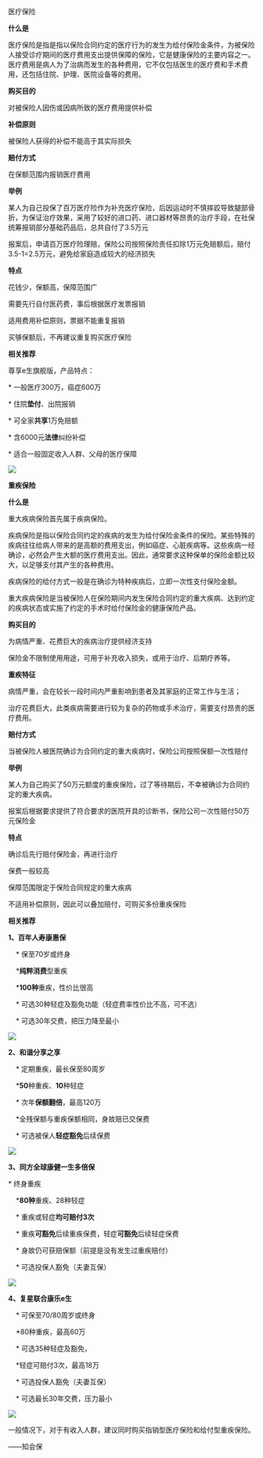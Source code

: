 医疗保险

**什么是**

医疗保险是指是指以保险合同约定的医疗行为的发生为给付保险金条件，为被保险人接受诊疗期间的医疗费用支出提供保障的保险，它是健康保险的主要内容之一。医疗费用是病人为了治病而发生的各种费用，它不仅包括医生的医疗费和手术费用，还包括住院、护理、医院设备等的费用。

**购买目的**

对被保险人因伤或因病所致的医疗费用提供补偿

**补偿原则**

被保险人获得的补偿不能高于其实际损失

**赔付方式**

在保额范围内报销医疗费用

**举例**

某人为自己投保了百万医疗险作为补充医疗保险，后因运动时不慎摔跤导致腿部骨折，为保证治疗效果，采用了较好的进口药、进口器材等昂贵的治疗手段，在社保统筹报销部分基础药品后，总共自付了3.5万元

报案后，申请百万医疗险理赔，保险公司按照保险责任扣除1万元免赔额后，赔付3.5-1=2.5万元，避免给家庭造成较大的经济损失

**特点**

花钱少，保额高，保障范围广

需要先行自付医药费，事后根据医疗发票报销

适用费用补偿原则，票据不能重复报销

买够保额后，不再建议重复购买医疗保险



**相关推荐**

尊享e生旗舰版，产品特点：

\* 一般医疗300万，癌症600万

\* 住院**垫付**、出院报销  


\* 可全家**共享**1万免赔额  


\* 含6000元**法律**纠纷补偿  


\* 适合一般固定收入人群、父母的医疗保障  


![](https://mmbiz.qpic.cn/mmbiz_jpg/XureD2EYlnq1NIBibCjRbAoDC2dZYcmaw07YjqKRHzzAx9KQRMqFw07bI9ZVVZwta467gdlT2hAqkckKb6ncIbw/640?wx_fmt=jpeg&tp=webp&wxfrom=5&wx_lazy=1)

**重疾保险**

**什么是**

重大疾病保险首先属于疾病保险。

疾病保险是指以保险合同约定的疾病的发生为给付保险金条件的保险。某些特殊的疾病往往给病人带来的是高额的费用支出，例如癌症、心脏疾病等。这些疾病一经确诊，必然会产生大额的医疗费用支出。因此，通常要求这种保单的保险金额比较大，以足够支付其产生的各种费用。

疾病保险的给付方式一般是在确诊为特种疾病后，立即一次性支付保险金额。

重大疾病保险是当被保险人在保险期间内发生保险合同约定的重大疾病、达到约定的疾病状态或实施了约定的手术时给付保险金的健康保险产品。

**购买目的**

为病情严重、花费巨大的疾病治疗提供经济支持

保险金不限制使用用途，可用于补充收入损失，或用于治疗、后期疗养等。

**重疾特征**

病情严重，会在较长一段时间内严重影响到患者及其家庭的正常工作与生活；

治疗花费巨大，此类疾病需要进行较为复杂的药物或手术治疗，需要支付昂贵的医疗费用。

**赔付方式**

当被保险人被医院确诊为合同约定的重大疾病时，保险公司按照保额一次性赔付

**举例**

某人为自己购买了50万元额度的重疾保险，过了等待期后，不幸被确诊为合同约定的重大疾病。

报案后根据要求提供了符合要求的医院开具的诊断书，保险公司一次性赔付50万元保险金

**特点**

确诊后先行赔付保险金，再进行治疗

保费一般较高

保障范围限定于保险合同规定的重大疾病

不适用补偿原则，因此可以叠加赔付，可购买多份重疾保险



**相关推荐**

**1、百年人寿康惠保**

    \* 保至70岁或终身  


    \***纯粹消费**型重疾

    \***100种**重疾，性价比很高

    \* 可选30种轻症及豁免功能（轻症费率性价比不高，可不选）

    \* 可选30年交费，把压力降至最小

![](https://mmbiz.qpic.cn/mmbiz_jpg/XureD2EYlnq1NIBibCjRbAoDC2dZYcmawxRMyN0icHUyZg4icyDfco0SpRKFpBwoyTaEiaKAolheFZCtAcdvZksibiag/640?wx_fmt=jpeg&tp=webp&wxfrom=5&wx_lazy=1)

**2、和谐分享之享**

    \* 定期重疾，最长保至80周岁

    \***50**种重疾、**10**种轻症

    \* 次年**保额翻倍**，最高120万

    \*全残保额与重疾保额相同，身故赔已交保费

    \* 可选被保人**轻症豁免**后续保费

![](https://mmbiz.qpic.cn/mmbiz_jpg/XureD2EYlnq1NIBibCjRbAoDC2dZYcmawGR9wia6DMOWwqhgSRGDDIjh0XS25BqVBTCqia3tMJd6RNA3IqwVthbag/640?wx_fmt=jpeg&tp=webp&wxfrom=5&wx_lazy=1)

**3、同方全球康健一生多倍保**

\* 终身重疾

    \***80种**重疾、28种轻症

    \* 重疾或轻症**均可赔付3次**

    \* 重疾**可豁免**后续重疾保费，轻症**可豁免**后续轻症保费

    \* 身故仍可获赔保额（前提是没有发生过重疾赔付）

    \* 可选投保人豁免（夫妻互保）

![](https://mmbiz.qpic.cn/mmbiz_jpg/XureD2EYlnq1NIBibCjRbAoDC2dZYcmawddSl10zzZPVKAoWdH2NZ5aiaIwic182HibhJX7uAsSnsDiaESMgPibx0b2w/640?wx_fmt=jpeg&tp=webp&wxfrom=5&wx_lazy=1)

**4、复星联合康乐e生**

    \* 可保至70/80周岁或终身

    \*80种重疾，最高60万

    \* 可选35种轻症及豁免，

    \*轻症可赔付3次，最高18万

    \* 可选投保人豁免（夫妻互保）

    \* 可选最长30年交费，压力最小

![](https://mmbiz.qpic.cn/mmbiz_jpg/XureD2EYlnq1NIBibCjRbAoDC2dZYcmaw9toVTDUxuDLK9JSYk9oyK5C0secIJhewuedQcx4RVwoPm6g2iaoLNibg/640?wx_fmt=jpeg&tp=webp&wxfrom=5&wx_lazy=1)

  


一般情况下，对于有收入人群，建议同时购买指销型医疗保险和给付型重疾保险。

——知会保


